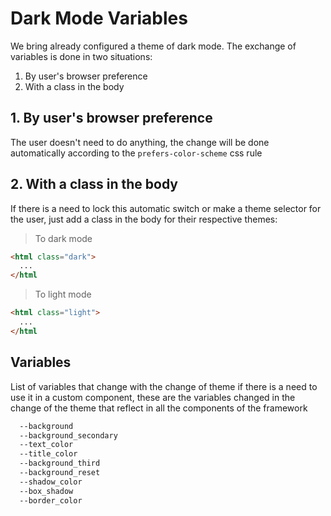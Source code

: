 
# Dark Mode Variables

We bring already configured a theme of dark mode.
The exchange of variables is done in two situations:

1. By user's browser preference
2. With a class in the body

## 1. By user's browser preference

The user doesn't need to do anything, the change will be done automatically according to the `prefers-color-scheme` css rule

## 2. With a class in the body

If there is a need to lock this automatic switch or make a theme selector for the user, just add a class in the body for their respective themes:

> To dark mode

```html
<html class="dark">
  ...
</html
```

> To light mode

```html
<html class="light">
  ...
</html
```

## Variables

List of variables that change with the change of theme if there is a need to use it in a custom component, these are the variables changed in the change of the theme that reflect in all the components of the framework

```css
  --background
  --background_secondary
  --text_color
  --title_color
  --background_third
  --background_reset
  --shadow_color
  --box_shadow
  --border_color
```
